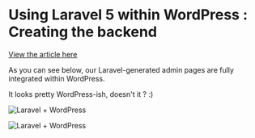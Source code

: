 # Using Laravel 5 within WordPress : Creating the backend

[View the article here](http://rundef.com/using-laravel-within-wordpress-backend)




As you can see below, our Laravel-generated admin pages are fully integrated within WordPress.

It looks pretty WordPress-ish, doesn't it ? :)


![Laravel + WordPress](http://rundef.com/uploads/github/laravel_wordpress-1.png)

![Laravel + WordPress](http://rundef.com/uploads/github/laravel_wordpress-2.png)